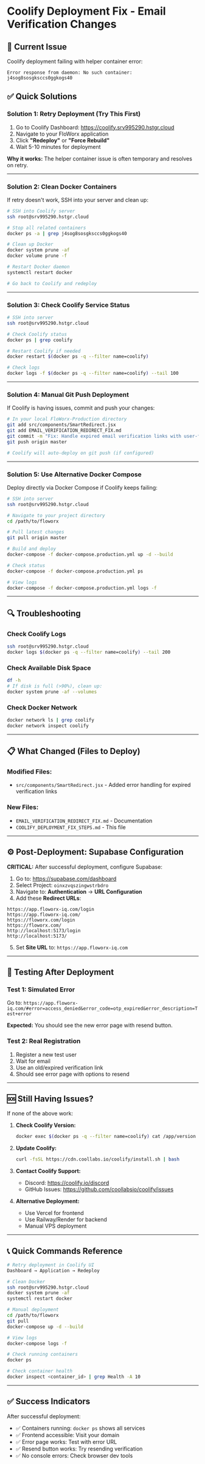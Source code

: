 # Coolify Deployment Fix - Email Verification Changes

## 🔴 Current Issue
Coolify deployment failing with helper container error:
```
Error response from daemon: No such container: j4sog8sosgksccs0ggkogs40
```

## ✅ Quick Solutions

### **Solution 1: Retry Deployment (Try This First)**

1. Go to Coolify Dashboard: https://coolify.srv995290.hstgr.cloud
2. Navigate to your FloWorx application
3. Click **"Redeploy"** or **"Force Rebuild"**
4. Wait 5-10 minutes for deployment

**Why it works:** The helper container issue is often temporary and resolves on retry.

---

### **Solution 2: Clean Docker Containers**

If retry doesn't work, SSH into your server and clean up:

```bash
# SSH into Coolify server
ssh root@srv995290.hstgr.cloud

# Stop all related containers
docker ps -a | grep j4sog8sosgksccs0ggkogs40

# Clean up Docker
docker system prune -af
docker volume prune -f

# Restart Docker daemon
systemctl restart docker

# Go back to Coolify and redeploy
```

---

### **Solution 3: Check Coolify Service Status**

```bash
# SSH into server
ssh root@srv995290.hstgr.cloud

# Check Coolify status
docker ps | grep coolify

# Restart Coolify if needed
docker restart $(docker ps -q --filter name=coolify)

# Check logs
docker logs -f $(docker ps -q --filter name=coolify) --tail 100
```

---

### **Solution 4: Manual Git Push Deployment**

If Coolify is having issues, commit and push your changes:

```bash
# In your local FloWorx-Production directory
git add src/components/SmartRedirect.jsx
git add EMAIL_VERIFICATION_REDIRECT_FIX.md
git commit -m "Fix: Handle expired email verification links with user-friendly error page"
git push origin master

# Coolify will auto-deploy on git push (if configured)
```

---

### **Solution 5: Use Alternative Docker Compose**

Deploy directly via Docker Compose if Coolify keeps failing:

```bash
# SSH into server
ssh root@srv995290.hstgr.cloud

# Navigate to your project directory
cd /path/to/floworx

# Pull latest changes
git pull origin master

# Build and deploy
docker-compose -f docker-compose.production.yml up -d --build

# Check status
docker-compose -f docker-compose.production.yml ps

# View logs
docker-compose -f docker-compose.production.yml logs -f
```

---

## 🔍 Troubleshooting

### Check Coolify Logs
```bash
ssh root@srv995290.hstgr.cloud
docker logs $(docker ps -q --filter name=coolify) --tail 200
```

### Check Available Disk Space
```bash
df -h
# If disk is full (>90%), clean up:
docker system prune -af --volumes
```

### Check Docker Network
```bash
docker network ls | grep coolify
docker network inspect coolify
```

---

## 📋 What Changed (Files to Deploy)

### Modified Files:
- `src/components/SmartRedirect.jsx` - Added error handling for expired verification links

### New Files:
- `EMAIL_VERIFICATION_REDIRECT_FIX.md` - Documentation
- `COOLIFY_DEPLOYMENT_FIX_STEPS.md` - This file

---

## ⚙️ Post-Deployment: Supabase Configuration

**CRITICAL:** After successful deployment, configure Supabase:

1. Go to: https://supabase.com/dashboard
2. Select Project: `oinxzvqszingwstrbdro`
3. Navigate to: **Authentication** → **URL Configuration**
4. Add these **Redirect URLs**:

```
https://app.floworx-iq.com/login
https://app.floworx-iq.com/
https://floworx.com/login
https://floworx.com/
http://localhost:5173/login
http://localhost:5173/
```

5. Set **Site URL** to: `https://app.floworx-iq.com`

---

## 🧪 Testing After Deployment

### Test 1: Simulated Error
Go to: `https://app.floworx-iq.com/#error=access_denied&error_code=otp_expired&error_description=Test+error`

**Expected:** You should see the new error page with resend button.

### Test 2: Real Registration
1. Register a new test user
2. Wait for email
3. Use an old/expired verification link
4. Should see error page with options to resend

---

## 🆘 Still Having Issues?

If none of the above work:

1. **Check Coolify Version:**
   ```bash
   docker exec $(docker ps -q --filter name=coolify) cat /app/version
   ```

2. **Update Coolify:**
   ```bash
   curl -fsSL https://cdn.coollabs.io/coolify/install.sh | bash
   ```

3. **Contact Coolify Support:**
   - Discord: https://coolify.io/discord
   - GitHub Issues: https://github.com/coollabsio/coolify/issues

4. **Alternative Deployment:**
   - Use Vercel for frontend
   - Use Railway/Render for backend
   - Manual VPS deployment

---

## 📞 Quick Commands Reference

```bash
# Retry deployment in Coolify UI
Dashboard → Application → Redeploy

# Clean Docker
ssh root@srv995290.hstgr.cloud
docker system prune -af
systemctl restart docker

# Manual deployment
cd /path/to/floworx
git pull
docker-compose up -d --build

# View logs
docker-compose logs -f

# Check running containers
docker ps

# Check container health
docker inspect <container_id> | grep Health -A 10
```

---

## ✅ Success Indicators

After successful deployment:
- ✅ Containers running: `docker ps` shows all services
- ✅ Frontend accessible: Visit your domain
- ✅ Error page works: Test with error URL
- ✅ Resend button works: Try resending verification
- ✅ No console errors: Check browser dev tools

